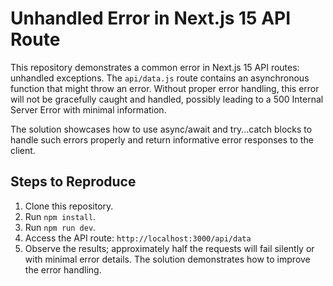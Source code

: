# Unhandled Error in Next.js 15 API Route

This repository demonstrates a common error in Next.js 15 API routes:  unhandled exceptions.  The `api/data.js` route contains an asynchronous function that might throw an error.  Without proper error handling, this error will not be gracefully caught and handled, possibly leading to a 500 Internal Server Error with minimal information.

The solution showcases how to use async/await and try...catch blocks to handle such errors properly and return informative error responses to the client.

## Steps to Reproduce

1. Clone this repository.
2. Run `npm install`.
3. Run `npm run dev`.
4. Access the API route: `http://localhost:3000/api/data`
5. Observe the results; approximately half the requests will fail silently or with minimal error details.  The solution demonstrates how to improve the error handling.
